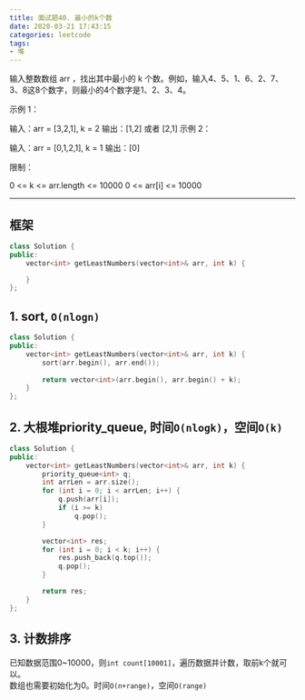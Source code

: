 ```yaml
---
title: 面试题40. 最小的k个数
date: 2020-03-21 17:43:15
categories: leetcode
tags: 
- 堆
---
```

输入整数数组 arr ，找出其中最小的 k 个数。例如，输入4、5、1、6、2、7、3、8这8个数字，则最小的4个数字是1、2、3、4。

 

示例 1：

输入：arr = [3,2,1], k = 2
输出：[1,2] 或者 [2,1]
示例 2：

输入：arr = [0,1,2,1], k = 1
输出：[0]


限制：

0 <= k <= arr.length <= 10000
0 <= arr[i] <= 10000
_______________________________

## 框架
```cpp
class Solution {
public:
    vector<int> getLeastNumbers(vector<int>& arr, int k) {

    }
};
```

## 1. sort, `O(nlogn)`
```cpp
class Solution {
public:
    vector<int> getLeastNumbers(vector<int>& arr, int k) {
        sort(arr.begin(), arr.end());
        
        return vector<int>(arr.begin(), arr.begin() + k);
    }
};
```

## 2. 大根堆priority_queue, 时间`O(nlogk)`，空间`O(k)`
```cpp
class Solution {
public:
    vector<int> getLeastNumbers(vector<int>& arr, int k) {
        priority_queue<int> q;
        int arrLen = arr.size();
        for (int i = 0; i < arrLen; i++) {
            q.push(arr[i]);
            if (i >= k)
                q.pop();
        }

        vector<int> res;
        for (int i = 0; i < k; i++) {
            res.push_back(q.top());
            q.pop();
        }

        return res;
    }
};
```

## 3. 计数排序
已知数据范围0~10000，则`int count[10001]`，遍历数据并计数，取前k个就可以。  
数组也需要初始化为0。时间`O(n+range)`，空间`O(range)`  
